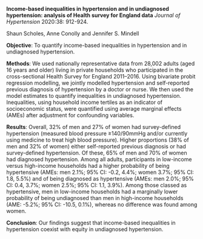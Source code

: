 **Income-based inequalities in hypertension and in undiagnosed hypertension: analysis of Health survey for England data**
*Journal of Hypertension* 2020:38: 912-924.

Shaun Scholes, Anne Conolly and Jennifer S. Mindell

**Objective**: To quantify income-based inequalities in hypertension and in undiagnosed hypertension.

**Methods**: We used nationally representative data from 28,002 adults (aged 16 years and older) living in private households who participated 
in the cross-sectional Health Survey for England 2011–2016. Using bivariate probit regression modelling, we jointly modelled hypertension 
and self-reported previous diagnosis of hypertension by a doctor or nurse. We then used the model estimates to quantify inequalities in 
undiagnosed hypertension. Inequalities, using household income tertiles as an indicator
of socioeconomic status, were quantified using average marginal effects (AMEs) after adjustment for confounding variables.

**Results**: Overall, 32% of men and 27% of women had survey-defined hypertension (measured blood pressure $\geq$140/90mmHg and/or currently using medicine to treat
high blood pressure). Higher proportions (38% of men and 32% of women) either self-reported previous diagnosis or had survey-defined hypertension. Of these, 65% of men
and 70% of women had diagnosed hypertension. Among all adults, participants in low-income versus high-income households 
had a higher probability of being hypertensive (AMEs: men 2.1%; 95% CI: -0.2, 4.4%; women 3.7%; 95% CI: 1.8, 5.5%) and of being diagnosed as 
hypertensive (AMEs: men 2.0%; 95% CI: 0.4, 3.7%; women 2.5%; 95% CI: 1.1, 3.9%). 
Among those classed as hypertensive, men in low-income households had a marginally lower probability of being undiagnosed than men in high-income households (AME:
-5.2%; 95% CI: -10.5, 0.1%), whereas no difference was found among women.

**Conclusion**: Our findings suggest that income-based inequalities in hypertension coexist with equity in undiagnosed hypertension.
